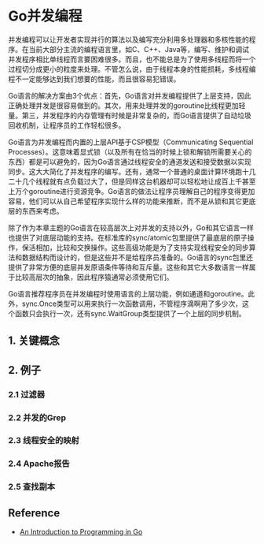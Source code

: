 # Go并发编程
并发编程可以让开发者实现并行的算法以及编写充分利用多处理器和多核性能的程序。在当前大部分主流的编程语言里，如C、C++、Java等，编写、维护和调试并发程序相比单线程而言要困难很多。而且，也不能总是为了使用多线程而将一个过程切分成更小的粒度来处理。不管怎么说，由于线程本身的性能损耗，多线程编程不一定能够达到我们想要的性能，而且很容易犯错误。

Go语言的解决方案由3个优点：首先，Go语言对并发编程提供了上层支持，因此正确处理并发是很容易做到的。其次，用来处理并发的goroutine比线程更加轻量。第三，并发程序的内存管理有时候是非常复杂的，而Go语言提供了自动垃圾回收机制，让程序员的工作轻松很多。

Go语言为并发编程而内置的上层API基于CSP模型（Communicating Sequential Processes）。这意味着显式锁（以及所有在恰当的时候上锁和解锁所需要关心的东西）都是可以避免的，因为Go语言通过线程安全的通道发送和接受数据以实现同步。这大大简化了并发程序的编写。还有，通常一个普通的桌面计算环境跑十几二十几个线程就有点负载过大了，但是同样这台机器却可以轻松地让成百上千甚至上万个goroutine进行资源竞争。Go语言的做法让程序员理解自己的程序变得更加容易，他们可以从自己希望程序实现什么样的功能来推断，而不是从锁和其它更底层的东西来考虑。

除了作为本章主题的Go语言在较高层次上对并发的支持以外，Go和其它语言一样也提供了对底层动能的支持。在标准库的sync/atomic包里提供了最底层的原子操作，保活相加，比较和交换操作。这些高级功能是为了支持实现线程安全的同步算法和数据结构而设计的，但是这些并不是给程序员准备的。Go语言的sync包里还提供了非常方便的底层并发原语条件等待和互斥量。这些和其它大多数语言一样属于比较高层次的抽象，因此程序猿通常必须使用它们。

Go语言推荐程序员在并发编程时使用语言的上层功能，例如通道和goroutine。此外，sync.Once类型可以用来执行一次函数调用，不管程序滴啊用了多少次，这个函数只会执行一次，还有sync.WaitGroup类型提供了一个上层的同步机制。
## 1. 关键概念

## 2. 例子
### 2.1 过滤器
### 2.2 并发的Grep
### 2.3 线程安全的映射
### 2.4 Apache报告
### 2.5 查找副本

## Reference
- [An Introduction to Programming in Go](http://www.golang-book.com/books/intro)